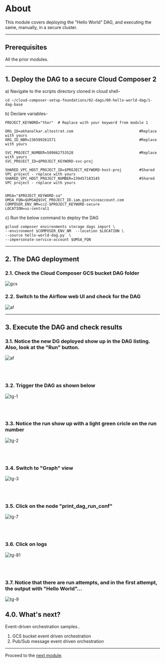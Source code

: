 # About

This module covers deploying the "Hello World" DAG, and executing the same, manually, in a secure cluster.<br>

<hr>

## Prerequisites
All the prior modules.

<hr>

## 1. Deploy the DAG to a secure Cloud Composer 2

a) Navigate to the scripts directory cloned in cloud shell-
```
cd ~/cloud-composer-setup-foundations/02-dags/00-hello-world-dag/1-dag-base
```

b) Declare variables-
```
PROJECT_KEYWORD="thor"  # Replace with your keyword from module 1

ORG_ID=akhanolkar.altostrat.com                              #Replace with yours
ORG_ID_NBR=236589261571                                      #Replace with yours

SVC_PROJECT_NUMBER=509862753528                              #Replace with yours
SVC_PROJECT_ID=$PROJECT_KEYWORD-svc-proj                     

SHARED_VPC_HOST_PROJECT_ID=$PROJECT_KEYWORD-host-proj        #Shared VPC project - replace with yours
SHARED_VPC_HOST_PROJECT_NUMBER=239457183145                  #Shared VPC project - replace with yours


UMSA="$PROJECT_KEYWORD-sa"
UMSA_FQN=$UMSA@$SVC_PROJECT_ID.iam.gserviceaccount.com
COMPOSER_ENV_NM=cc2-$PROJECT_KEYWORD-secure
LOCATION=us-central1
```

c) Run the below command to deploy the DAG

```
gcloud composer environments storage dags import \
--environment $COMPOSER_ENV_NM  --location $LOCATION \
--source hello-world-dag.py  \
--impersonate-service-account $UMSA_FQN
```

<hr>

## 2. The DAG deployment

### 2.1. Check the Cloud Composer GCS bucket DAG folder

![gcs](../00-images/02c-01-gcs.png)


### 2.2. Switch to the Airflow web UI and check for the DAG


![af](../00-images/02c-02-af-uri.png)


<hr>

## 3. Execute the DAG and check results


### 3.1. Notice the new DG deployed show up in the DAG listing. Also, look at the "Run" button.

![af](../00-images/02c-03-run-dag.png)


<br><br>

### 3.2. Trigger the DAG as shown below

![tg-1](../00-images/02c-04-run-dag.png)



<br><br>

### 3.3. Notice the run show up with a light green cricle on the run number

![tg-2](../00-images/02c-05-run-dag.png)

<br><br>

### 3.4. Switch to "Graph" view

![tg-3](../00-images/02c-06-graph-dag.png)

<br><br>

### 3.5. Click on the node "print_dag_run_conf"


![tg-7](../00-images/02c-07-dag.png)

<br><br>

### 3.6. Click on logs

![tg-81](../00-images/02c-08-dag.png)

<br><br>

### 3.7. Notice that there are run attempts, and in the first attempt, the output with "Hello World"...

![tg-9](../00-images/02c-09-run-dag.png)

## 4.0. What's next?

Event-driven orchestration samples..
1. GCS bucket event driven orchestration
2. Pub/Sub message event driven orchestration

<hr>

Proceed to the [next module](02d-secure-cc2-iteration1-HWD-GCS-EDO.md).
